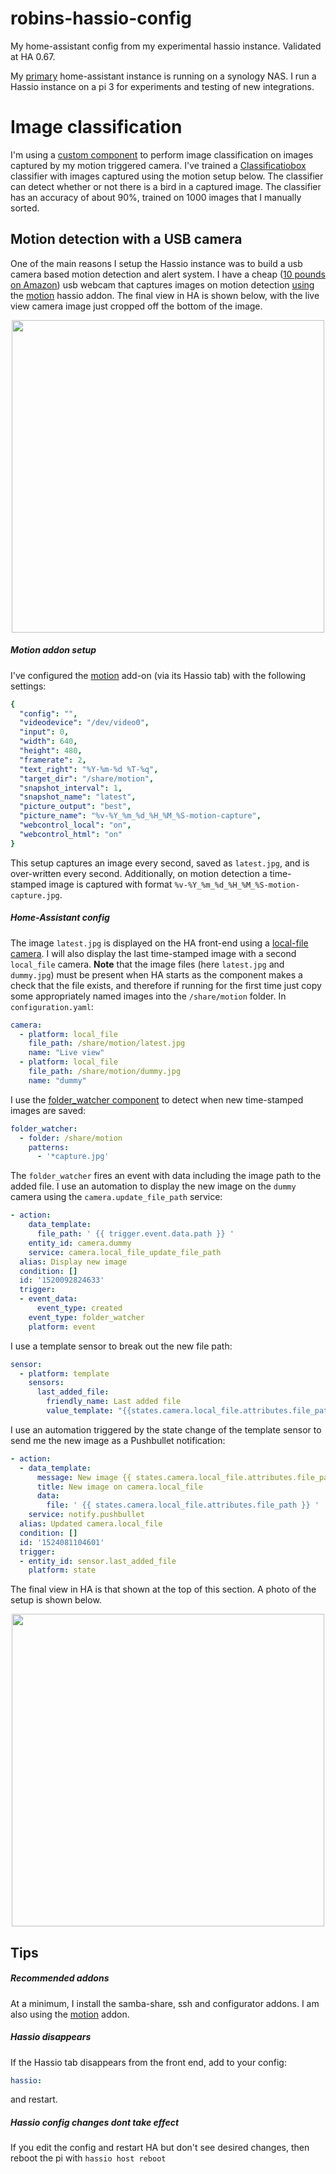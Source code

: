 # robins-hassio-config
My home-assistant config from my experimental hassio instance. Validated at HA 0.67.

My [primary](https://github.com/robmarkcole/robins-homeassistant-config) home-assistant instance is running on a synology NAS. I run a Hassio instance on a pi 3 for experiments and testing of new integrations.

# Image classification
I'm using a [custom component](https://github.com/robmarkcole/HASS-Machinebox-Classificationbox) to perform image classification on images captured by my motion triggered camera. I've trained a [Classificatiobox](https://machinebox.io/docs/classificationbox) classifier with images captured using the motion setup below. The classifier can detect whether or not there is a bird in a captured image. The classifier has an accuracy of about 90%, trained on 1000 images that I manually sorted.

## Motion detection with a USB camera
One of the main reasons I setup the Hassio instance was to build a usb camera based motion detection and alert system. I have a cheap ([10 pounds on Amazon](https://www.amazon.co.uk/gp/product/B000Q3VECE/ref=oh_aui_detailpage_o02_s00?ie=UTF8&psc=1)) usb webcam that captures images on motion detection [using](https://community.home-assistant.io/t/usb-webcam-on-hassio/37297/7) the [motion](https://motion-project.github.io/) hassio addon. The final view in HA is shown below, with the live view camera image just cropped off the bottom of the image.

<p align="center">
<img src="https://github.com/robmarkcole/robins-hassio-config/blob/master/images/HA_motion_camera_view.png" width="500">
</p>

##### Motion addon setup
I've configured the [motion](https://github.com/HerrHofrat/hassio-addons/tree/master/motion) add-on (via its Hassio tab) with the following settings:

```yaml
{
  "config": "",
  "videodevice": "/dev/video0",
  "input": 0,
  "width": 640,
  "height": 480,
  "framerate": 2,
  "text_right": "%Y-%m-%d %T-%q",
  "target_dir": "/share/motion",
  "snapshot_interval": 1,
  "snapshot_name": "latest",
  "picture_output": "best",
  "picture_name": "%v-%Y_%m_%d_%H_%M_%S-motion-capture",
  "webcontrol_local": "on",
  "webcontrol_html": "on"
}
```
This setup captures an image every second, saved as `latest.jpg`, and is over-written every second. Additionally, on motion detection a time-stamped image is captured with format `%v-%Y_%m_%d_%H_%M_%S-motion-capture.jpg`.

##### Home-Assistant config
The image `latest.jpg` is displayed on the HA front-end using a [local-file camera](https://home-assistant.io/components/camera.local_file/). I will also display the last time-stamped image with a second `local_file` camera. **Note** that the image files (here `latest.jpg` and `dummy.jpg`) must be present when HA starts as the component makes a check that the file exists, and therefore if running for the first time just copy some appropriately named images into the `/share/motion` folder. In `configuration.yaml`:

```yaml
camera:
  - platform: local_file
    file_path: /share/motion/latest.jpg
    name: "Live view"
  - platform: local_file
    file_path: /share/motion/dummy.jpg
    name: "dummy"
```
I use the [folder_watcher component](https://www.home-assistant.io/components/folder_watcher/) to detect when new time-stamped images are saved:

```yaml
folder_watcher:
  - folder: /share/motion
    patterns:
      - '*capture.jpg'
```

The `folder_watcher` fires an event with data including the image path to the added file. I use an automation to display the new image on the `dummy` camera using the `camera.update_file_path` service:

```yaml
- action:
    data_template:
      file_path: ' {{ trigger.event.data.path }} '
    entity_id: camera.dummy
    service: camera.local_file_update_file_path
  alias: Display new image
  condition: []
  id: '1520092824633'
  trigger:
  - event_data:
      event_type: created
    event_type: folder_watcher
    platform: event
```

I use a template sensor to break out the new file path:
```yaml
sensor:
  - platform: template
    sensors:
      last_added_file:
        friendly_name: Last added file
        value_template: "{{states.camera.local_file.attributes.file_path}}"
```

I use an automation triggered by the state change of the template sensor to send me the new image as a Pushbullet notification:

```yaml
- action:
  - data_template:
      message: New image {{ states.camera.local_file.attributes.file_path }}
      title: New image on camera.local_file
      data:
        file: ' {{ states.camera.local_file.attributes.file_path }} '
    service: notify.pushbullet
  alias: Updated camera.local_file
  condition: []
  id: '1524081104601'
  trigger:
  - entity_id: sensor.last_added_file
    platform: state
```

The final view in HA is that shown at the top of this section. A photo of the setup is shown below.

<p align="center">
<img src="https://github.com/robmarkcole/robins-hassio-config/blob/master/images/camera_setup.jpg" width="500">
</p>


## Tips
##### Recommended addons
At a minimum, I install the samba-share, ssh and configurator addons. I am also using the [motion](https://github.com/HerrHofrat/hassio-addons/tree/master/motion) addon.

##### Hassio disappears
If the Hassio tab disappears from the front end, add to your config:
```yaml
hassio:
```
and restart.

##### Hassio config changes dont take effect
If you edit the config and restart HA but don't see desired changes, then reboot the pi with ```hassio host reboot```
